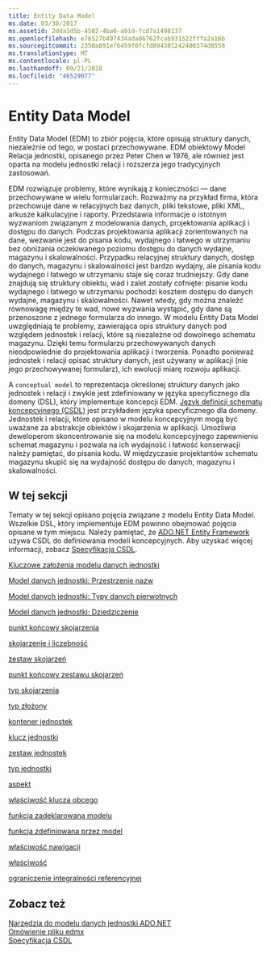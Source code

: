 ```yaml
---
title: Entity Data Model
ms.date: 03/30/2017
ms.assetid: 2dda3d5b-4582-4ba0-a91d-fcd7a1498137
ms.openlocfilehash: e76527b497434ada06762fcab931522fffa2a16b
ms.sourcegitcommit: 2350a091ef6459f0fcfd894301242400374d8558
ms.translationtype: MT
ms.contentlocale: pl-PL
ms.lasthandoff: 09/21/2018
ms.locfileid: "46529077"
---
```

# <a name="entity-data-model"></a>Entity Data Model
Entity Data Model (EDM) to zbiór pojęcia, które opisują struktury danych, niezależnie od tego, w postaci przechowywane. EDM obiektowy Model Relacja jednostki, opisanego przez Peter Chen w 1976, ale również jest oparta na modelu jednostki relacji i rozszerza jego tradycyjnych zastosowań.  
  
 EDM rozwiązuje problemy, które wynikają z konieczności — dane przechowywane w wielu formularzach. Rozważmy na przykład firma, która przechowuje dane w relacyjnych baz danych, pliki tekstowe, pliki XML, arkusze kalkulacyjne i raporty. Przedstawia informacje o istotnym wyzwaniom związanym z modelowania danych, projektowania aplikacji i dostępu do danych. Podczas projektowania aplikacji zorientowanych na dane, wezwanie jest do pisania kodu, wydajnego i łatwego w utrzymaniu bez obniżania oczekiwanego poziomu dostępu do danych wydajne, magazynu i skalowalności. Przypadku relacyjnej struktury danych, dostęp do danych, magazynu i skalowalności jest bardzo wydajny, ale pisania kodu wydajnego i łatwego w utrzymaniu staje się coraz trudniejszy. Gdy dane znajdują się struktury obiektu, wad i zalet zostały cofnięte: pisanie kodu wydajnego i łatwego w utrzymaniu pochodzi kosztem dostępu do danych wydajne, magazynu i skalowalności. Nawet wtedy, gdy można znaleźć równowagę między te wad, nowe wyzwania wystąpić, gdy dane są przenoszone z jednego formularza do innego. W modelu Entity Data Model uwzględniają te problemy, zawierająca opis struktury danych pod względem jednostek i relacji, które są niezależne od dowolnego schematu magazynu. Dzięki temu formularzu przechowywanych danych nieodpowiednie do projektowania aplikacji i tworzenia. Ponadto ponieważ jednostek i relacji opisać struktury danych, jest używany w aplikacji (nie jego przechowywanej formularz), ich ewolucji miarę rozwoju aplikacji.  
  
 A `conceptual model` to reprezentacja określonej struktury danych jako jednostek i relacji i zwykle jest zdefiniowany w języka specyficznego dla domeny (DSL), który implementuje koncepcji EDM. [Język definicji schematu koncepcyjnego (CSDL)](../../../../docs/framework/data/adonet/ef/language-reference/csdl-specification.md) jest przykładem języka specyficznego dla domeny. Jednostek i relacji, które opisano w modelu koncepcyjnym mogą być uważane za abstrakcje obiektów i skojarzenia w aplikacji. Umożliwia deweloperom skoncentrowanie się na modelu koncepcyjnego zapewnieniu schemat magazynu i pozwala na ich wydajność i łatwość konserwacji należy pamiętać, do pisania kodu. W międzyczasie projektantów schematu magazynu skupić się na wydajność dostępu do danych, magazynu i skalowalności.  
  
## <a name="in-this-section"></a>W tej sekcji  
 Tematy w tej sekcji opisano pojęcia związane z modelu Entity Data Model. Wszelkie DSL, który implementuje EDM powinno obejmować pojęcia opisane w tym miejscu. Należy pamiętać, że [ADO.NET Entity Framework](../../../../docs/framework/data/adonet/ef/index.md) używa CSDL do definiowania modeli koncepcyjnych. Aby uzyskać więcej informacji, zobacz [Specyfikacja CSDL](../../../../docs/framework/data/adonet/ef/language-reference/csdl-specification.md).  
  
 [Kluczowe założenia modelu danych jednostki](../../../../docs/framework/data/adonet/entity-data-model-key-concepts.md)  
  
 [Model danych jednostki: Przestrzenie nazw](../../../../docs/framework/data/adonet/entity-data-model-namespaces.md)  
  
 [Model danych jednostki: Typy danych pierwotnych](../../../../docs/framework/data/adonet/entity-data-model-primitive-data-types.md)  
  
 [Model danych jednostki: Dziedziczenie](../../../../docs/framework/data/adonet/entity-data-model-inheritance.md)  
  
 [punkt końcowy skojarzenia](../../../../docs/framework/data/adonet/association-end.md)  
  
 [skojarzenie i liczebność](../../../../docs/framework/data/adonet/association-end-multiplicity.md)  
  
 [zestaw skojarzeń](../../../../docs/framework/data/adonet/association-set.md)  
  
 [punkt końcowy zestawu skojarzeń](../../../../docs/framework/data/adonet/association-set-end.md)  
  
 [typ skojarzenia](../../../../docs/framework/data/adonet/association-type.md)  
  
 [typ złożony](../../../../docs/framework/data/adonet/complex-type.md)  
  
 [kontener jednostek](../../../../docs/framework/data/adonet/entity-container.md)  
  
 [klucz jednostki](../../../../docs/framework/data/adonet/entity-key.md)  
  
 [zestaw jednostek](../../../../docs/framework/data/adonet/entity-set.md)  
  
 [typ jednostki](../../../../docs/framework/data/adonet/entity-type.md)  
  
 [aspekt](../../../../docs/framework/data/adonet/facet.md)  
  
 [właściwość klucza obcego](../../../../docs/framework/data/adonet/foreign-key-property.md)  
  
 [funkcja zadeklarowana modelu](../../../../docs/framework/data/adonet/model-declared-function.md)  
  
 [funkcja zdefiniowana przez model](../../../../docs/framework/data/adonet/model-defined-function.md)  
  
 [właściwość nawigacji](../../../../docs/framework/data/adonet/navigation-property.md)  
  
 [właściwość](../../../../docs/framework/data/adonet/property.md)  
  
 [ograniczenie integralności referencyjnej](../../../../docs/framework/data/adonet/referential-integrity-constraint.md)  
  
## <a name="see-also"></a>Zobacz też  
 [Narzędzia do modelu danych jednostki ADO.NET](https://msdn.microsoft.com/library/91076853-0881-421b-837a-f582f36be527)  
 [Omówienie pliku edmx](https://msdn.microsoft.com/library/f4c8e7ce-1db6-417e-9759-15f8b55155d4)  
 [Specyfikacja CSDL](../../../../docs/framework/data/adonet/ef/language-reference/csdl-specification.md)
